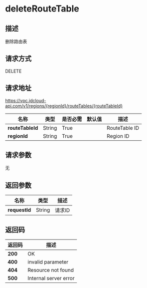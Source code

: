 # deleteRouteTable


## 描述
删除路由表

## 请求方式
DELETE

## 请求地址
https://vpc.jdcloud-api.com/v1/regions/{regionId}/routeTables/{routeTableId}

|名称|类型|是否必需|默认值|描述|
|---|---|---|---|---|
|**routeTableId**|String|True| |RouteTable ID|
|**regionId**|String|True| |Region ID|

## 请求参数
无


## 返回参数
|名称|类型|描述|
|---|---|---|
|**requestId**|String|请求ID|


## 返回码
|返回码|描述|
|---|---|
|**200**|OK|
|**400**|invalid parameter|
|**404**|Resource not found|
|**500**|Internal server error|
